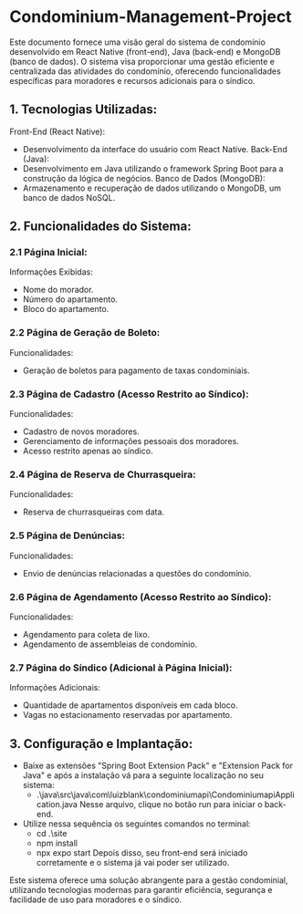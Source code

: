 # Condominium-Management-Project

Este documento fornece uma visão geral do sistema de condomínio desenvolvido em React Native (front-end), Java (back-end) e MongoDB (banco de dados). O sistema visa proporcionar uma gestão eficiente e centralizada das atividades do condomínio, oferecendo funcionalidades específicas para moradores e recursos adicionais para o síndico.

## 1. Tecnologias Utilizadas:
Front-End (React Native):
* Desenvolvimento da interface do usuário com React Native.
Back-End (Java):
* Desenvolvimento em Java utilizando o framework Spring Boot para a construção da lógica de negócios.
Banco de Dados (MongoDB):
* Armazenamento e recuperação de dados utilizando o MongoDB, um banco de dados NoSQL.
## 2. Funcionalidades do Sistema:
### 2.1 Página Inicial:
Informações Exibidas:
* Nome do morador.
* Número do apartamento.
* Bloco do apartamento.
### 2.2 Página de Geração de Boleto:
Funcionalidades:
* Geração de boletos para pagamento de taxas condominiais.
### 2.3 Página de Cadastro (Acesso Restrito ao Síndico):
Funcionalidades:
* Cadastro de novos moradores.
* Gerenciamento de informações pessoais dos moradores.
* Acesso restrito apenas ao síndico.
### 2.4 Página de Reserva de Churrasqueira:
Funcionalidades:
* Reserva de churrasqueiras com data.
### 2.5 Página de Denúncias:
Funcionalidades:
* Envio de denúncias relacionadas a questões do condomínio.
### 2.6 Página de Agendamento (Acesso Restrito ao Síndico):
Funcionalidades:
* Agendamento para coleta de lixo.
* Agendamento de assembleias de condomínio.
### 2.7 Página do Síndico (Adicional à Página Inicial):
Informações Adicionais:
* Quantidade de apartamentos disponíveis em cada bloco.
* Vagas no estacionamento reservadas por apartamento.
## 3. Configuração e Implantação:
* Baixe as extensões "Spring Boot Extension Pack" e "Extension Pack for Java" e após a instalação vá para a seguinte localização no seu sistema:
  - .\java\src\java\com\luizblank\condominiumapi\CondominiumapiApplication.java
Nesse arquivo, clique no botão run para iniciar o back-end.
* Utilize nessa sequência os seguintes comandos no terminal:
  - cd .\site
  - npm install
  - npx expo start
Depois disso, seu front-end será iniciado corretamente e o sistema já vai poder ser utilizado.

Este sistema oferece uma solução abrangente para a gestão condominial, utilizando tecnologias modernas para garantir eficiência, segurança e facilidade de uso para moradores e o síndico.